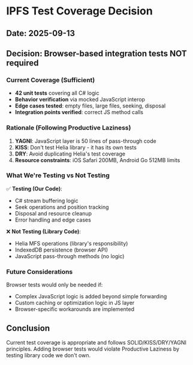 # IPFS Test Coverage Decision

## Date: 2025-09-13
## Decision: Browser-based integration tests NOT required

### Current Coverage (Sufficient)
- **42 unit tests** covering all C# logic
- **Behavior verification** via mocked JavaScript interop
- **Edge cases tested**: empty files, large files, seeking, disposal
- **Integration points verified**: correct JS method calls

### Rationale (Following Productive Laziness)
1. **YAGNI**: JavaScript layer is 50 lines of pass-through code
2. **KISS**: Don't test Helia library - it has its own tests
3. **DRY**: Avoid duplicating Helia's test coverage
4. **Resource constraints**: iOS Safari 200MB, Android Go 512MB limits

### What We're Testing vs Not Testing
✅ **Testing (Our Code)**:
- C# stream buffering logic
- Seek operations and position tracking
- Disposal and resource cleanup
- Error handling and edge cases

❌ **Not Testing (Library Code)**:
- Helia MFS operations (library's responsibility)
- IndexedDB persistence (browser API)
- JavaScript pass-through methods (no logic)

### Future Considerations
Browser tests would only be needed if:
- Complex JavaScript logic is added beyond simple forwarding
- Custom caching or optimization logic in JS layer
- Browser-specific workarounds are implemented

## Conclusion
Current test coverage is appropriate and follows SOLID/KISS/DRY/YAGNI principles.
Adding browser tests would violate Productive Laziness by testing library code we don't own.